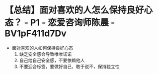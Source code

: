 # 【总结】面对喜欢的人怎么保持良好心态？ - P1 - 恋爱咨询师陈晨 - BV1pF411d7Dv

-   面对喜欢的人如何保持良好心态
    1.  缺乏安全感会导致唯唯诺诺
    2.  自己给自己安全感，不要依赖他人
    3.  不要迎合标签，要做好自己，敢于说不，保持独立性